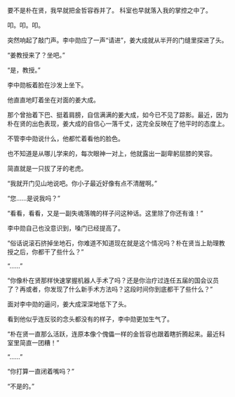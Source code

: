 要不是朴在贤，我早就把金哲容吞并了。
科室也早就落入我的掌控之中了。

叩。叩。叩。

突然响起了敲门声。李中勋应了一声“请进”，姜大成就从半开的门缝里探进了头。

“姜教授来了？坐吧。”

“是，教授。”

李中勋板着脸在沙发上坐下。

他直直地盯着坐在对面的姜大成。

那个曾抬着下巴、挺着肩膀，自信满满的姜大成，如今已不见了踪影。最近，因为朴在贤的出色表现，姜大成的自信心一落千丈，这完全反映在了他平时的态度上。

不管李中勋说什么，他都忙着看他的脸色。

也不知道是从哪儿学来的，每次眼神一对上，他就露出一副卑躬屈膝的笑容。

简直就是一只拔了牙的老虎。

“我就开门见山地说吧。你小子最近好像有点不清醒啊。”

“您……是说我吗？”

“看看，看看，又是一副失魂落魄的样子问这种话。这里除了你还有谁！”

李中勋自己也没意识到，嗓门已经提高了。

“俗话说滚石挤掉坐地石，你难道不知道现在就是这个情况吗？朴在贤当上助理教授之后，你都干了些什么？”

“……”

“你像朴在贤那样快速掌握机器人手术了吗？还是你治疗过连任五届的国会议员了？再或者，你发现了什么新手术方法吗？这段时间你到底都干了些什么？”

面对李中勋的逼问，姜大成深深地低下了头。

看到他似乎连反驳的念头都没有的样子，李中勋更加生气了。

“朴在贤一直那么活跃，连原本像个傀儡一样的金哲容也跟着瞎折腾起来。最近科室里简直一团糟！”

“……”

“你打算一直闭着嘴吗？”

“不是的。”